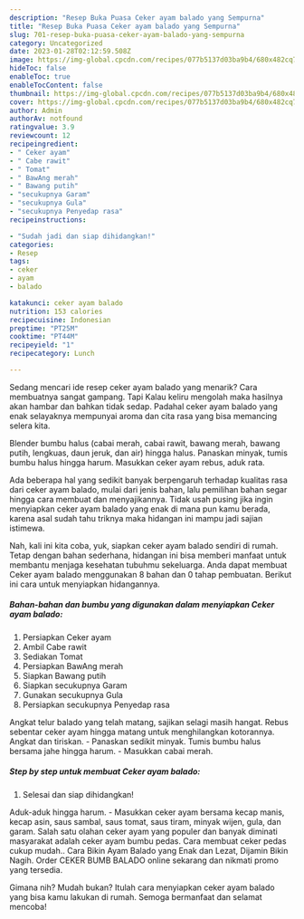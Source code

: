 ```yaml
---
description: "Resep Buka Puasa Ceker ayam balado yang Sempurna"
title: "Resep Buka Puasa Ceker ayam balado yang Sempurna"
slug: 701-resep-buka-puasa-ceker-ayam-balado-yang-sempurna
category: Uncategorized
date: 2023-01-28T02:12:59.508Z
image: https://img-global.cpcdn.com/recipes/077b5137d03ba9b4/680x482cq70/ceker-ayam-balado-foto-resep-utama.jpg
hideToc: false
enableToc: true
enableTocContent: false
thumbnail: https://img-global.cpcdn.com/recipes/077b5137d03ba9b4/680x482cq70/ceker-ayam-balado-foto-resep-utama.jpg
cover: https://img-global.cpcdn.com/recipes/077b5137d03ba9b4/680x482cq70/ceker-ayam-balado-foto-resep-utama.jpg
author: Admin
authorAv: notfound
ratingvalue: 3.9
reviewcount: 12
recipeingredient:
- " Ceker ayam"
- " Cabe rawit"
- " Tomat"
- " BawAng merah"
- " Bawang putih"
- "secukupnya Garam"
- "secukupnya Gula"
- "secukupnya Penyedap rasa"
recipeinstructions:

- "Sudah jadi dan siap dihidangkan!"
categories:
- Resep
tags:
- ceker
- ayam
- balado

katakunci: ceker ayam balado 
nutrition: 153 calories
recipecuisine: Indonesian
preptime: "PT25M"
cooktime: "PT44M"
recipeyield: "1"
recipecategory: Lunch

---
```



Sedang mencari ide resep ceker ayam balado yang menarik? Cara membuatnya sangat gampang. Tapi Kalau keliru mengolah maka hasilnya akan hambar dan bahkan tidak sedap. Padahal ceker ayam balado yang enak selayaknya mempunyai aroma dan cita rasa yang bisa memancing selera kita.


Blender bumbu halus (cabai merah, cabai rawit, bawang merah, bawang putih, lengkuas, daun jeruk, dan air) hingga halus. Panaskan minyak, tumis bumbu halus hingga harum. Masukkan ceker ayam rebus, aduk rata.

Ada beberapa hal yang sedikit banyak berpengaruh terhadap kualitas rasa dari ceker ayam balado, mulai dari jenis bahan, lalu pemilihan bahan segar hingga cara membuat dan menyajikannya. Tidak usah pusing jika ingin menyiapkan ceker ayam balado yang enak di mana pun kamu berada, karena asal sudah tahu triknya maka hidangan ini mampu jadi sajian istimewa.


Nah, kali ini kita coba, yuk, siapkan ceker ayam balado sendiri di rumah. Tetap dengan bahan sederhana, hidangan ini bisa memberi manfaat untuk membantu menjaga kesehatan tubuhmu sekeluarga. Anda dapat membuat Ceker ayam balado menggunakan 8 bahan dan 0 tahap pembuatan. Berikut ini cara untuk menyiapkan hidangannya.

<!--inarticleads1-->

##### Bahan-bahan dan bumbu yang digunakan dalam menyiapkan Ceker ayam balado:

1. Persiapkan  Ceker ayam
1. Ambil  Cabe rawit
1. Sediakan  Tomat
1. Persiapkan  BawAng merah
1. Siapkan  Bawang putih
1. Siapkan secukupnya Garam
1. Gunakan secukupnya Gula
1. Persiapkan secukupnya Penyedap rasa


Angkat telur balado yang telah matang, sajikan selagi masih hangat. Rebus sebentar ceker ayam hingga matang untuk menghilangkan kotorannya. Angkat dan tiriskan. - Panaskan sedikit minyak. Tumis bumbu halus bersama jahe hingga harum. - Masukkan cabai merah. 

<!--inarticleads2-->

##### Step by step untuk membuat Ceker ayam balado:


1. Selesai dan siap dihidangkan!

Aduk-aduk hingga harum. - Masukkan ceker ayam bersama kecap manis, kecap asin, saus sambal, saus tomat, saus tiram, minyak wijen, gula, dan garam. Salah satu olahan ceker ayam yang populer dan banyak diminati masyarakat adalah ceker ayam bumbu pedas. Cara membuat ceker pedas cukup mudah.. Cara Bikin Ayam Balado yang Enak dan Lezat, Dijamin Bikin Nagih. Order CEKER BUMB BALADO online sekarang dan nikmati promo yang tersedia. 

Gimana nih? Mudah bukan? Itulah cara menyiapkan ceker ayam balado yang bisa kamu lakukan di rumah. Semoga bermanfaat dan selamat mencoba!
